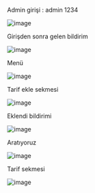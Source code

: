 Admin girişi : admin 1234

![image](https://github.com/user-attachments/assets/77c326fe-111c-49fa-b075-49ed6d39caa6)

Girişden sonra gelen bildirim

![image](https://github.com/user-attachments/assets/860e60d8-66f3-4288-9659-9bae05f83f37)

Menü

![image](https://github.com/user-attachments/assets/d178e6bc-3b6c-479b-9215-bb2745180d5d)

Tarif ekle sekmesi

![image](https://github.com/user-attachments/assets/63c6d245-8fa1-4d4d-8d81-b1a5dec3ac65)

Eklendi bildirimi

![image](https://github.com/user-attachments/assets/f2e4b85d-d552-4d32-b567-93be2d2a5f6a)

Aratıyoruz

![image](https://github.com/user-attachments/assets/b208736b-fa9e-4b1d-a3be-00c5b56df025)

Tarif sekmesi

![image](https://github.com/user-attachments/assets/1ecfccb7-0a1d-490e-9d5d-0ac70c8e9723)


